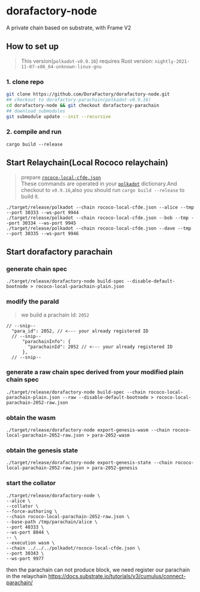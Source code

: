 # dorafactory-node
A private chain based on substrate, with Frame V2

## How to set up
> This version(`polkadot-v0.9.16`) requires Rust version: `nightly-2021-11-07-x86_64-unknown-linux-gnu`
### 1. clone repo
```bash
git clone https://github.com/DoraFactory/dorafactory-node.git
## checkout to dorafactory-parachain(polkadot-v0.9.16)
cd dorafactory-node && git checkout dorafactory-parachain
## download submodules
git submodule update --init --recursive
```
### 2. compile and run
```
cargo build --release
```

## Start Relaychain(Local Rococo relaychain)
> prepare [`rococo-local-cfde.json`](https://docs.substrate.io/assets/tutorials/cumulus/chain-specs/rococo-custom-2-raw.json)    
> These commands are operated in your [`polkadot`](https://github.com/paritytech/polkadot) dictionary.And checkout to `v0.9.16`,also you should run  `cargo build --release` to build it.

```
./target/release/polkadot --chain rococo-local-cfde.json --alice --tmp --port 30333 --ws-port 9944
./target/release/polkadot --chain rococo-local-cfde.json --bob --tmp --port 30334 --ws-port 9945
./target/release/polkadot --chain rococo-local-cfde.json --dave --tmp --port 30335 --ws-port 9946
```


## Start dorafactory parachain

### generate chain spec
```
./target/release/dorafactory-node build-spec --disable-default-bootnode > rococo-local-parachain-plain.json
```

### modify the paraId
> we build a prachain Id: `2052`
```
// --snip--
  "para_id": 2052, // <--- your already registered ID
  // --snip--
      "parachainInfo": {
        "parachainId": 2052 // <--- your already registered ID
      },
  // --snip--
```
### generate a raw chain spec derived from your modified plain chain spec
```
./target/release/dorafactory-node build-spec --chain rococo-local-parachain-plain.json --raw --disable-default-bootnode > rococo-local-parachain-2052-raw.json
```

### obtain the wasm
```
./target/release/dorafactory-node export-genesis-wasm --chain rococo-local-parachain-2052-raw.json > para-2052-wasm
```

### obtain the genesis state
```
./target/release/dorafactory-node export-genesis-state --chain rococo-local-parachain-2052-raw.json > para-2052-genesis
```

### start the collator
```
./target/release/dorafactory-node \
--alice \
--collator \
--force-authoring \
--chain rococo-local-parachain-2052-raw.json \
--base-path /tmp/parachain/alice \
--port 40333 \
--ws-port 8844 \
-- \
--execution wasm \
--chain ../../../polkadot/rococo-local-cfde.json \
--port 30343 \
--ws-port 9977
```

then the parachain can not produce block, we need register our parachain in the relaychain
https://docs.substrate.io/tutorials/v3/cumulus/connect-parachain/

